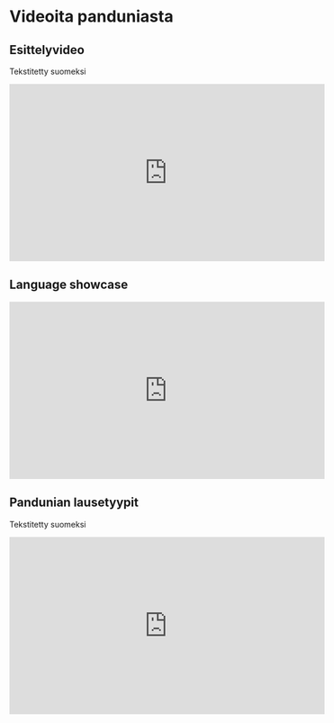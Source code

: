 # Videoita panduniasta

## Esittelyvideo

Tekstitetty suomeksi

<iframe width="560" height="315" src="https://www.youtube-nocookie.com/embed/rr45bJ9hov0" title="YouTube video player" frameborder="0" allow="accelerometer; autoplay; clipboard-write; encrypted-media; gyroscope; picture-in-picture" allowfullscreen></iframe>

## Language showcase

<iframe width="560" height="315" src="https://www.youtube-nocookie.com/embed/Rt_GFGZs9EQ" title="YouTube video player" frameborder="0" allow="accelerometer; autoplay; clipboard-write; encrypted-media; gyroscope; picture-in-picture" allowfullscreen></iframe>

## Pandunian lausetyypit

Tekstitetty suomeksi

<iframe width="560" height="315" src="https://www.youtube-nocookie.com/embed/DxzTLta7DJI" title="YouTube video player" frameborder="0" allow="accelerometer; autoplay; clipboard-write; encrypted-media; gyroscope; picture-in-picture" allowfullscreen></iframe>

